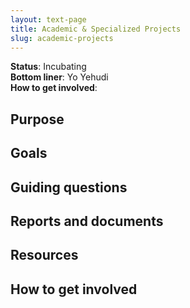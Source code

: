 ```yaml
---
layout: text-page
title: Academic & Specialized Projects
slug: academic-projects
---
```


**Status**: Incubating<br />
**Bottom liner**: Yo Yehudi<br />
**How to get involved**:  

## Purpose

## Goals

## Guiding questions

## Reports and documents

## Resources

## How to get involved
